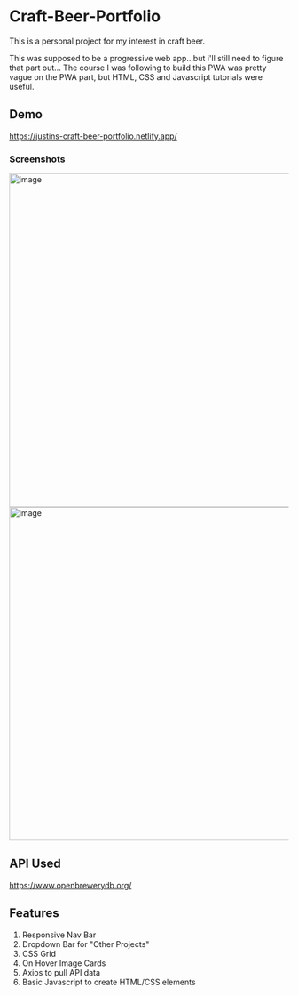 # Craft-Beer-Portfolio

This is a personal project for my interest in craft beer.

This was supposed to be a progressive web app...but i'll still need to figure that part out... The course I was following to build this PWA was pretty vague on the PWA part, but HTML, CSS and Javascript tutorials were useful.

## Demo
https://justins-craft-beer-portfolio.netlify.app/

### Screenshots
<img width="600" alt="image" src="https://github.com/justgnoh/Craft-Beer-Portfolio/assets/25950645/99882d8c-88a7-4dba-a041-1a622bd9ec36">

<img width="600" alt="image" src="https://github.com/justgnoh/Craft-Beer-Portfolio/assets/25950645/f2578394-f5bc-4813-afe3-c8095bf62c69">





## API Used
https://www.openbrewerydb.org/

## Features 
1. Responsive Nav Bar
2. Dropdown Bar for "Other Projects"
3. CSS Grid
4. On Hover Image Cards
5. Axios to pull API data
6. Basic Javascript to create HTML/CSS elements
